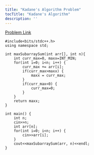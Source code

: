 ```yaml
---
title: "Kadane's Algorithm Problem"
tocTitle: "Kadane's Algorithm"
description: ''
---
```


[Problem Link](https://practice.geeksforgeeks.org/problems/kadanes-algorithm/0)

```clike
#include<bits/stdc++.h>
using namespace std;

int maxSubarraySum(int arr[], int n){
    int curr_max=0, maxx=INT_MIN;
    for(int i=0; i<n; i++) {
        curr_max += arr[i];
        if(curr_max>maxx) {
            maxx = curr_max;
        } 
        if(curr_max<0) {
            curr_max=0;
        }
    }
    return maxx;
}

int main() {
    int n;
    cin>>n;
    int arr[n];
    for(int i=0; i<n; i++) {
        cin>>arr[i];
    }
    cout<<maxSubarraySum(arr, n)<<endl;
}
```